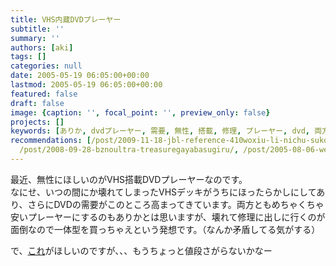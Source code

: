 ```yaml
---
title: VHS内蔵DVDプレーヤー
subtitle: ''
summary: ''
authors: [aki]
tags: []
categories: null
date: 2005-05-19 06:05:00+00:00
lastmod: 2005-05-19 06:05:00+00:00
featured: false
draft: false
image: {caption: '', focal_point: '', preview_only: false}
projects: []
keywords: [ありか, dvdプレーヤー, 需要, 無性, 搭載, 修理, プレーヤー, dvd, 両方, 発想]
recommendations: [/post/2009-11-18-jbl-reference-410woxiu-li-nichu-sukotonijue-meta/,
  /post/2008-09-28-bznoultra-treasuregayabasugiru/, /post/2005-08-06-webkamera/]
---
```

最近、無性にほしいのがVHS搭載DVDプレーヤーなのです。  
なにせ、いつの間にか壊れてしまったVHSデッキがうちにほったらかしにしてあり、さらにDVDの需要がこのところ高まってきています。両方ともめちゃくちゃ安いプレーヤーにするのもありかとは思いますが、壊れて修理に出しに行くのが面倒なので一体型を買っちゃえという発想です。（なんか矛盾してる気がする）  
  
で、[これ](http://www.murauchi.com/MCJ-front-web/CoD/0000000380549/forwardName%5B0%5D=COMMODITY_LIST/forwardKey%5B2%5D=compareMyPage/forwardName%5B3%5D=COMMODITY_LIST/forwardKey%5B1%5D=wishList/forwardName%5B2%5D=COMMODITY_LIST/forwardKey%5B0%5D=cart/forwardName%5B1%5D=COMMODITY_LIST/forwardKey%5B3%5D=compareCatalog/)がほしいのですが、、、もうちょっと値段さがらないかなー


